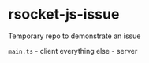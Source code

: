 # rsocket-js-issue
Temporary repo to demonstrate an issue

`main.ts` - client
everything else - server
